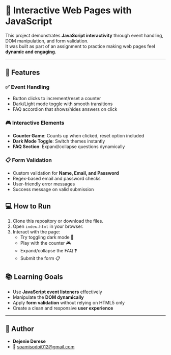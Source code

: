 # 🧠 Interactive Web Pages with JavaScript

This project demonstrates **JavaScript interactivity** through event handling, DOM manipulation, and form validation.  
It was built as part of an assignment to practice making web pages feel **dynamic and engaging**.

---

## 🚀 Features

### ✅ Event Handling
- Button clicks to increment/reset a counter
- Dark/Light mode toggle with smooth transitions
- FAQ accordion that shows/hides answers on click

### 🎮 Interactive Elements
- **Counter Game**: Counts up when clicked, reset option included
- **Dark Mode Toggle**: Switch themes instantly
- **FAQ Section**: Expand/collapse questions dynamically

### 📋 Form Validation
- Custom validation for **Name, Email, and Password**
- Regex-based email and password checks
- User-friendly error messages
- Success message on valid submission
## 💻 How to Run
1. Clone this repository or download the files.
2. Open `index.html` in your browser.
3. Interact with the page:
   - Try toggling dark mode 🌙
   - Play with the counter 🎮
   - Expand/collapse the FAQ ❓
   - Submit the form 📋

## 📚 Learning Goals
- Use **JavaScript event listeners** effectively
- Manipulate the **DOM dynamically**
- Apply **form validation** without relying on HTML5 only
- Create a clean and responsive **user experience**

---

## 👤 Author
- **Dejenie Derese**  
- 📧 soamisodoi012@gmail.com  


